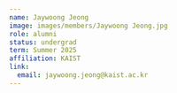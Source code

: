 ```yaml
---
name: Jaywoong Jeong
image: images/members/Jaywoong Jeong.jpg
role: alumni
status: undergrad
term: Summer 2025
affiliation: KAIST
link:
  email: jaywoong.jeong@kaist.ac.kr
---
```

